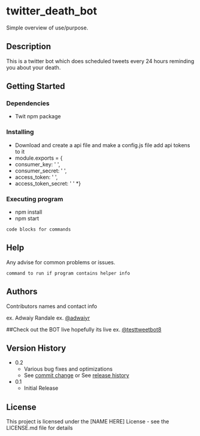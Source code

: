 # twitter_death_bot

Simple overview of use/purpose.

## Description

This is a twitter bot which does scheduled tweets every 24 hours reminding you about your death.

## Getting Started

### Dependencies

* Twit npm package 

### Installing

* Download and create a api file and make a config.js file add api tokens to it
* module.exports = {
*   consumer_key: ' ',
*   consumer_secret: ' ',
*   access_token: ' ',
*   access_token_secret: ' '
*}

### Executing program

* npm install
* npm start
```
code blocks for commands
```

## Help

Any advise for common problems or issues.
```
command to run if program contains helper info
```

## Authors

Contributors names and contact info

ex. Adwaiy Randale
ex. [@adwaiyr](https://twitter.com/adwaiyr)

##Check out the BOT live hopefully its live
ex. [@testtweetbot8](https://twitter.com/testtweetbot8)

## Version History

* 0.2
    * Various bug fixes and optimizations
    * See [commit change]() or See [release history]()
* 0.1
    * Initial Release

## License

This project is licensed under the [NAME HERE] License - see the LICENSE.md file for details



